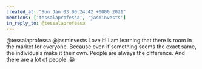 ```yaml
---
created_at: "Sun Jan 03 00:24:42 +0000 2021"
mentions: ['tessalaprofessa', 'jasminvests']
in_reply_to: @tessalaprofessa
---
```


@tessalaprofessa @jasminvests Love it! I am learning that there is room in the market for everyone. Because even if something seems the exact same, the individuals make it their own. People are always the difference. And there are a lot of people. 😀